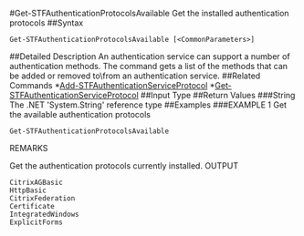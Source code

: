 #Get-STFAuthenticationProtocolsAvailable
Get the installed authentication protocols
##Syntax
```Get-STFAuthenticationProtocolsAvailable [<CommonParameters>]
```
##Detailed Description
An authentication service can support a number of authentication methods. The command gets a list of the methods that can be added or removed to\from an authentication service.
##Related Commands
*[Add-STFAuthenticationServiceProtocol](Add-STFAuthenticationServiceProtocol)
*[Get-STFAuthenticationServiceProtocol](Get-STFAuthenticationServiceProtocol)
##Input Type
##Return Values
###String
The .NET 'System.String' reference type
##Examples
###EXAMPLE 1 Get the available authentication protocols
```Get-STFAuthenticationProtocolsAvailable
```
REMARKS

Get the authentication protocols currently installed.
OUTPUT
```CitrixAGBasic
HttpBasic
CitrixFederation
Certificate
IntegratedWindows
ExplicitForms
```
